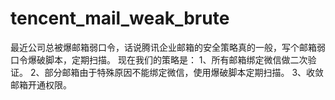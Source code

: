 # tencent_mail_weak_brute

最近公司总被爆邮箱弱口令，话说腾讯企业邮箱的安全策略真的一般，写个邮箱弱口令爆破脚本，定期扫描。
现在我们的策略是：
1、所有邮箱绑定微信做二次验证。
2、部分邮箱由于特殊原因不能绑定微信，使用爆破脚本定期扫描。
3、收敛邮箱开通权限。
